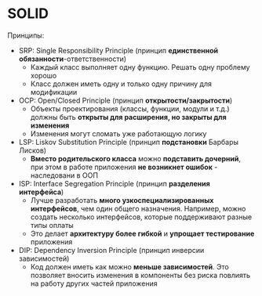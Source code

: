 # SOLID

Принципы:

- SRP: Single Responsibility Principle (принцип __единственной обязанности__-ответственности)
  - Каждый класс выполняет одну функцию. Решать одну проблему хорошо
  - Класс должен иметь одну и только одну причину для модификации
- OCP: Open/Closed Principle (принцип __открытости/закрытости__)
  - Объекты проектирования (классы, функции, модули и т.д.) должны быть __открыты для расширения, но закрыты для изменения__
  - Изменения могут сломать уже работающую логику
- LSP: Liskov Substitution Principle (принцип __подстановки__ Барбары Лисков)
  - __Вместо родительского класса__ можно __подставить дочерний__, при этом в работе приложения __не возникнет ошибок__ - наследовани в ООП
- ISP: Interface Segregation Principle (принцип __разделения интерфейса__)
  - Лучше разработать __много узкоспециализированных интерфейсов__, чем один общего назначения. Например, можно создать несколько интерфейсов, которые поддерживают разные типы оплаты
  - Это делает __архитектуру более гибкой__ и __упрощает тестирование__ приложения
- DIP: Dependency Inversion Principle (принцип инверсии зависимостей)
  - Код должен иметь как можно __меньше зависимостей__. Это позволяет вносить изменения в компоненты без риска повлиять на работу других частей приложения
